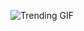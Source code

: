 
<!-- GIF_SECTION -->
![Trending GIF](https://media2.giphy.com/media/v1.Y2lkPThiYjIxNzcyamc2aG84bGF3Z25rbHBna3NicTBjZzliNXFxbXg1M3E4N29namNibyZlcD12MV9naWZzX3NlYXJjaCZjdD1n/x8ClinVTwo4IE/giphy.gif)
<!-- END_GIF_SECTION -->

